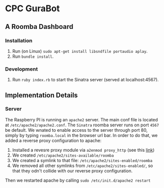 # CPC GuraBot

## A Roomba Dashboard

### Installation

1. Run (on Linux) `sudo apt-get install libsndfile portaudio aplay`.
2. Run `bundle install`.

### Development

1. Run `ruby index.rb` to start the Sinatra server (served at localhost:4567).

## Implementation Details

### Server
The Raspberry PI is running an `apache2` server. The main conf file is located at `/etc/apache2/apache2.conf`. 
The `Sinatra` roomba server runs on port `4567` be default. We wnated to enable access to the server through port 80, simply by typing `roomba.local` in the browser url bar. In order to do that, we added a reverse proxy configuration to apache:


1. Installed  a revesre proxy module via `a2enmod proxy_http` (see this [link](http://sharadchhetri.com/2013/08/02/how-to-install-mod_proxy-and-setup-reverse-proxy-in-apache-ubuntu/))
1. We created `/etc/apache2/sites-available/roomba`
1. We created a symlink to that file: `/etc/apache2/sites-enabled/roomba`
1. We removed all other symlinks from `/etc/apache2/sites-enabled/`, so that they odn't collide with our reverse proxy configuration.

Then we restarted apache by calling `sudo /etc/init.d/apache2 restart`

